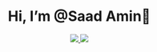 <h1 align="center">  Hi, I’m @Saad Amin👋 </h1>
<p align="center">
  <a href="https://www.linkedin.com/in/saad-amien/"><img src="https://img.shields.io/badge/LinkedIn-0077B5?style=for-the-badge&logo=linkedin&logoColor=white" > </a>
  <a href=""><img src="https://img.shields.io/badge/Twitter-1DA1F2?style=for-the-badge&logo=twitter&logoColor=white" /> </a>
  </p>
<!-- - 👀 I’m interested in ...
- 🌱 I’m currently learning ...
- 💞️ I’m looking to collaborate on ...
- 📫 How to reach me ...
 -->
<!---
SaadAmien20/SaadAmien20 is a ✨ special ✨ repository because its `README.md` (this file) appears on your GitHub profile.
You can click the Preview link to take a look at your changes.
--->
